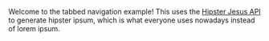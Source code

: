 Welcome to the tabbed navigation example! This uses the [Hipster Jesus API](http://hipsterjesus.com) 
to generate hipster ipsum, which is what everyone uses nowadays instead of lorem ipsum.

